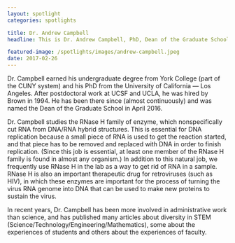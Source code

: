 ```yaml
---
layout: spotlight
categories: spotlights

title: Dr. Andrew Campbell
headline: This is Dr. Andrew Campbell, PhD, Dean of the Graduate School at Brown University and a molecular biologist. Dr. Campbell’s research focuses on a family of enzymes called RNase H, which digest RNA.

featured-image: /spotlights/images/andrew-campbell.jpeg
date: 2017-02-26
---
```


Dr. Campbell earned his undergraduate degree from York College (part of the CUNY system) and his PhD from the University of California — Los Angeles. After postdoctoral work at UCSF and UCLA, he was hired by Brown in 1994. He has been there since (almost continuously) and was named the Dean of the Graduate School in April 2016.

Dr. Campbell studies the RNase H family of enzyme, which nonspecifically cut RNA from DNA/RNA hybrid structures. This is essential for DNA replication because a small piece of RNA is used to get the reaction started, and that piece has to be removed and replaced with DNA in order to finish replication. (Since this job is essential, at least one member of the RNase H family is found in almost any organism.) In addition to this natural job, we frequently use RNase H in the lab as a way to get rid of RNA in a sample. RNase H is also an important therapeutic drug for retroviruses (such as HIV), in which these enzymes are important for the process of turning the virus RNA genome into DNA that can be used to make new proteins to sustain the virus.

In recent years, Dr. Campbell has been more involved in administrative work than science, and has published many articles about diversity in STEM (Science/Technology/Engineering/Mathematics), some about the experiences of students and others about the experiences of faculty. 